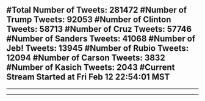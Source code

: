 #Total Number of Tweets: 281472 
#Number of Trump Tweets: 92053
#Number of Clinton Tweets: 58713
#Number of Cruz Tweets: 57746
#Number of Sanders Tweets: 41068
#Number of Jeb! Tweets: 13945
#Number of Rubio Tweets: 12094
#Number of Carson Tweets: 3832
#Number of Kasich Tweets: 2043
#Current Stream Started at Fri Feb 12 22:54:01 MST
---
---
---
